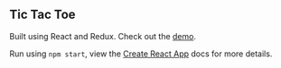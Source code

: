 ## Tic Tac Toe

Built using React and Redux. Check out the [demo](http://tic-tac-toe.tantricllama.com).

Run using `npm start`, view the [Create React App](https://github.com/facebook/create-react-app) docs for more details.